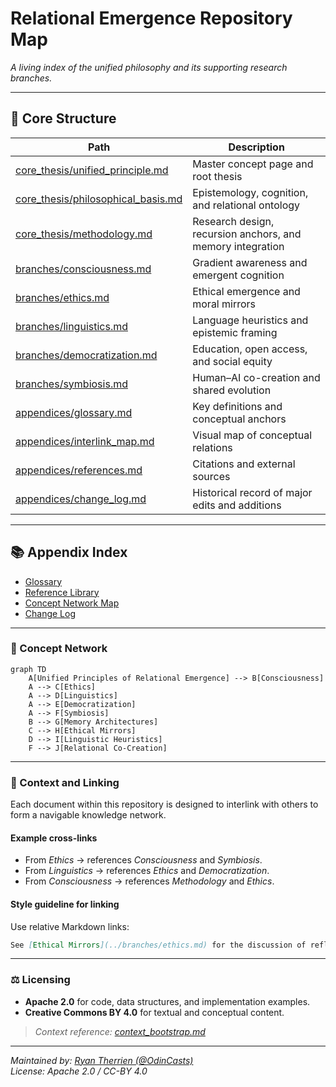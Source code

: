 # Relational Emergence Repository Map
*A living index of the unified philosophy and its supporting research branches.*

---

## 🌳 Core Structure
| Path | Description |
|------|--------------|
| [core_thesis/unified_principle.md](core_thesis/unified_principle.md) | Master concept page and root thesis |
| [core_thesis/philosophical_basis.md](core_thesis/philosophical_basis.md) | Epistemology, cognition, and relational ontology |
| [core_thesis/methodology.md](core_thesis/methodology.md) | Research design, recursion anchors, and memory integration |
| [branches/consciousness.md](branches/consciousness.md) | Gradient awareness and emergent cognition |
| [branches/ethics.md](branches/ethics.md) | Ethical emergence and moral mirrors |
| [branches/linguistics.md](branches/linguistics.md) | Language heuristics and epistemic framing |
| [branches/democratization.md](branches/democratization.md) | Education, open access, and social equity |
| [branches/symbiosis.md](branches/symbiosis.md) | Human–AI co-creation and shared evolution |
| [appendices/glossary.md](appendices/glossary.md) | Key definitions and conceptual anchors |
| [appendices/interlink_map.md](appendices/interlink_map.md) | Visual map of conceptual relations |
| [appendices/references.md](appendices/references.md) | Citations and external sources |
| [appendices/change_log.md](appendices/change_log.md) | Historical record of major edits and additions |

---

## 📚 Appendix Index
- [Glossary](appendices/glossary.md)
- [Reference Library](appendices/references.md)
- [Concept Network Map](appendices/interlink_map.md)
- [Change Log](appendices/change_log.md)

---

### 🧠 Concept Network 
```mermaid
graph TD
    A[Unified Principles of Relational Emergence] --> B[Consciousness]
    A --> C[Ethics]
    A --> D[Linguistics]
    A --> E[Democratization]
    A --> F[Symbiosis]
    B --> G[Memory Architectures]
    C --> H[Ethical Mirrors]
    D --> I[Linguistic Heuristics]
    F --> J[Relational Co-Creation]
```

---

### 🔗 Context and Linking
Each document within this repository is designed to interlink with others to form a navigable knowledge network.

#### Example cross-links
- From *Ethics* → references *Consciousness* and *Symbiosis*.
- From *Linguistics* → references *Ethics* and *Democratization*.
- From *Consciousness* → references *Methodology* and *Ethics*.

#### Style guideline for linking
Use relative Markdown links:
```markdown
See [Ethical Mirrors](../branches/ethics.md) for the discussion of reflective AI behavior.
```

---

### ⚖️ Licensing
- **Apache 2.0** for code, data structures, and implementation examples.
- **Creative Commons BY 4.0** for textual and conceptual content.

> _Context reference: [context_bootstrap.md](context_bootstrap.md)_

---

*Maintained by: [Ryan Therrien (@OdinCasts)](https://github.com/OdinCasts)*  
*License: Apache 2.0 / CC-BY 4.0*

